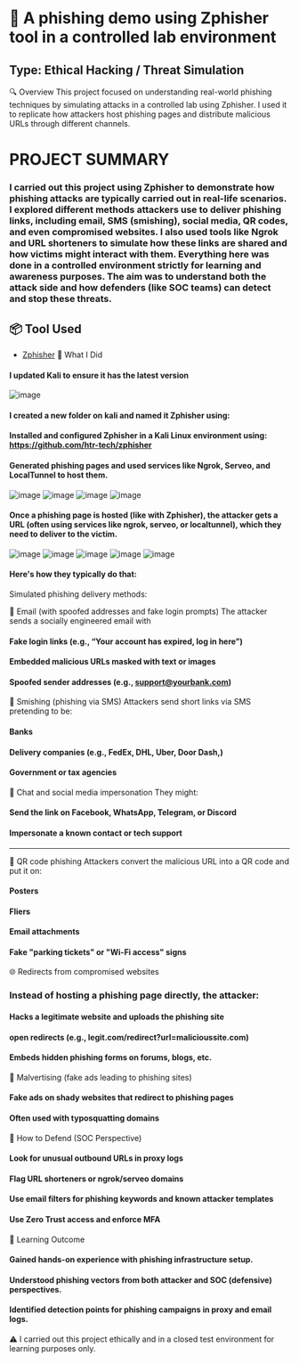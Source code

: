 # 🎣 A phishing demo using Zphisher tool in a controlled lab environment
## Type: Ethical Hacking / Threat Simulation
🔍 Overview
This project focused on understanding real-world phishing techniques by simulating attacks in a controlled lab using Zphisher. I used it to replicate how attackers host phishing pages and distribute malicious URLs through different channels.
# PROJECT SUMMARY
### I carried out this project using Zphisher to demonstrate how phishing attacks are typically carried out in real-life scenarios. I explored different methods attackers use to deliver phishing links, including email, SMS (smishing), social media, QR codes, and even compromised websites. I also used tools like Ngrok and URL shorteners to simulate how these links are shared and how victims might interact with them. Everything here was done in a controlled environment strictly for learning and awareness purposes. The aim was to understand both the attack side and how defenders (like SOC teams) can detect and stop these threats.
## 📦 Tool Used
- [Zphisher](https://github.com/htr-tech/zphisher)
🧰 What I Did
#### I updated Kali to ensure it has the latest version
![image](https://github.com/user-attachments/assets/7e03ab69-ce5e-42e3-917f-49ade74febec)
#### I created a new folder on kali and named it Zphisher using:
#### Installed and configured Zphisher in a Kali Linux environment using: https://github.com/htr-tech/zphisher
#### Generated phishing pages and used services like Ngrok, Serveo, and LocalTunnel to host them.
![image](https://github.com/user-attachments/assets/05e99d6b-dd63-48b8-8e1c-b310df9a83e9)
![image](https://github.com/user-attachments/assets/ccdf5293-ff86-4981-97d4-d101de866941)
![image](https://github.com/user-attachments/assets/e20e6e1c-59c2-4102-8879-8a7a682128bc)
![image](https://github.com/user-attachments/assets/51cb1952-db8c-4daf-be31-34a1ad1a703f)

#### Once a phishing page is hosted (like with Zphisher), the attacker gets a URL (often using services like ngrok, serveo, or localtunnel), which they need to deliver to the victim. 
![image](https://github.com/user-attachments/assets/a6a08af1-2443-490b-b7e8-0b4f3bc65821)
![image](https://github.com/user-attachments/assets/d96b3e52-e7d4-43c4-b612-f4fd54333c78)
![image](https://github.com/user-attachments/assets/e8db4e20-a7c4-477f-a74f-31ed800c23b2)
![image](https://github.com/user-attachments/assets/a43e94a1-45ba-4ead-a64f-52e7cdf74edd)
![image](https://github.com/user-attachments/assets/39f8c2dd-ca6c-4edf-92d5-697ce265780b)

#### Here's how they typically do that:

Simulated phishing delivery methods:

📧 Email (with spoofed addresses and fake login prompts)
The attacker sends a socially engineered email with
  #### Fake login links (e.g., “Your account has expired, log in here”)
  #### Embedded malicious URLs masked with text or images
  #### Spoofed sender addresses (e.g., support@yourbank.com)


📱 Smishing (phishing via SMS)
Attackers send short links via SMS pretending to be:
  #### Banks 
  #### Delivery companies (e.g., FedEx, DHL, Uber, Door Dash,)
  #### Government or tax agencies

💬 Chat and social media impersonation
They might:
#### Send the link on Facebook, WhatsApp, Telegram, or Discord
#### Impersonate a known contact or tech support
________________________________________


🧾 QR code phishing
Attackers convert the malicious URL into a QR code and put it on:
####	Posters
####	Fliers
####	Email attachments
####	Fake "parking tickets" or "Wi-Fi access" signs
🌐 Redirects from compromised websites
### Instead of hosting a phishing page directly, the attacker:
#### Hacks a legitimate website and uploads the phishing site
#### open redirects (e.g., legit.com/redirect?url=malicioussite.com)
#### Embeds hidden phishing forms on forums, blogs, etc.
📢 Malvertising (fake ads leading to phishing sites)
####	Fake ads on shady websites that redirect to phishing pages
#### Often used with typosquatting domains

 🔐 How to Defend (SOC Perspective)
#### Look for unusual outbound URLs in proxy logs
#### Flag URL shorteners or ngrok/serveo domains
#### Use email filters for phishing keywords and known attacker templates
#### Use Zero Trust access and enforce MFA
🧠 Learning Outcome
#### Gained hands-on experience with phishing infrastructure setup.
#### Understood phishing vectors from both attacker and SOC (defensive) perspectives.
#### Identified detection points for phishing campaigns in proxy and email logs.
⚠️ I carried out this project ethically and in a closed test environment for learning purposes only.







